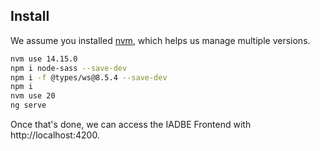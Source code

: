 ## Install
We assume you installed [nvm](https://github.com/nvm-sh/nvm), which helps us manage multiple versions.

```bash
nvm use 14.15.0
npm i node-sass --save-dev
npm i -f @types/ws@8.5.4 --save-dev
npm i
nvm use 20
ng serve
```

Once that's done, we can access the IADBE Frontend with http://localhost:4200.
